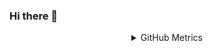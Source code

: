 ### Hi there 👋

<details align="center">
<summary>GitHub Metrics</summary>
<img align="left" width="390" alt="🦑" src="/general.svg">
<img align="right" width="390" alt="🦑" src="/activity.svg">

<img align="left" width="390" alt="🦑" src="/achievements.svg">
<img align="right" width="390" alt="🦑" src="/languages.svg">
</details>




